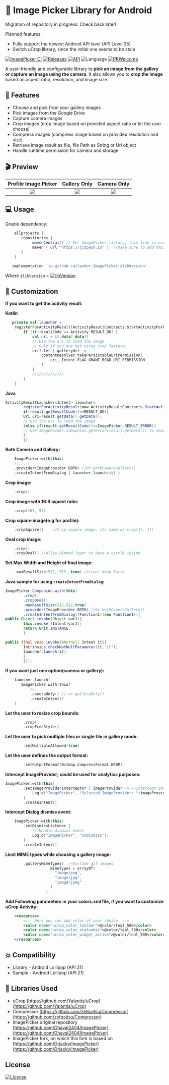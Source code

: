 # 📸 Image Picker Library for Android

Migration of repository in progress: Check back later!

Planned features:

- Fully support the newest Android API level (API Level 35)
- Switch uCrop library, since the initial one seems to be stale

[![ImagePicker CI](https://github.com/Catlandor/ImagePicker/actions/workflows/android.yml/badge.svg)](https://github.com/Catlandor/ImagePicker/actions/workflows/android.yml)
[![Releases](https://img.shields.io/github/release/catlandor/imagePicker/all.svg?style=flat-square)](https://github.com/catlandor/ImagePicker/releases)
[![API](https://img.shields.io/badge/API-21%2B-brightgreen.svg?style=flat)](https://android-arsenal.com/api?level=21)
![Language](https://img.shields.io/badge/language-Kotlin-orange.svg)
[![PRWelcome](https://img.shields.io/badge/PRs-welcome-brightgreen.svg)](https://github.com/catlandor/ImagePicker/pulls)

A user-friendly and configurable library to **pick an image from the gallery or capture an image using the camera**. It also allows you to **crop the image** based on aspect ratio, resolution, and image size.

## 👾 Features

* Choose and pick from your gallery images
* Pick images from the Google Drive
* Capture camera images
* Crop images (crop image based on provided aspect ratio or let the user choose)
* Compress images (compress image based on provided resolution and size)
* Retrieve image result as file, file Path as String or Uri object
* Handle runtime permission for camera and storage

## 🎬 Preview


|                                   Profile Image Picker                                   |                                       Gallery Only                                       |                                       Camera Only                                       |
|:----------------------------------------------------------------------------------------:|:----------------------------------------------------------------------------------------:|:---------------------------------------------------------------------------------------:|
| ![](https://github.com/Drjacky/ImagePicker/blob/master/art/imagepicker_profile_demo.gif) | ![](https://github.com/Drjacky/ImagePicker/blob/master/art/imagepicker_gallery_demo.gif) | ![](https://github.com/Drjacky/ImagePicker/blob/master/art/imagepicker_camera_demo.gif) |

## 💻 Usage


Gradle dependency:

```groovy
	allprojects {
	   repositories {
	      	mavenCentral() // For ImagePicker library, this line is enough. Although, it has been published on jitpack as well
           	maven { url "https://jitpack.io" }  //Make sure to add this in your project for uCrop - an internal library
	   }
	}
```

```groovy
   implementation 'io.github.catlandor:ImagePicker:$libVersion'
```

Where `$libVersion`
= [![libVersion](https://img.shields.io/github/release/catlandor/imagePicker/all.svg?style=flat-square)](https://github.com/catlandor/ImagePicker/releases)

## 🎨 Customization

**If you want to get the activity result:**

**Kotlin**

```kotlin
   private val launcher =
    registerForActivityResult(ActivityResultContracts.StartActivityForResult()) {
        if (it.resultCode == Activity.RESULT_OK) {
            val uri = it.data?.data!!
            // Use the uri to load the image
            // Only if you are not using crop feature:
            uri?.let { galleryUri ->
                contentResolver.takePersistableUriPermission(
                    uri, Intent.FLAG_GRANT_READ_URI_PERMISSION
                )
            }
            //////////////
        }
    }
```

**Java**

```java
ActivityResultLauncher<Intent> launcher=
        registerForActivityResult(new ActivityResultContracts.StartActivityForResult(),(ActivityResult result)->{
        if(result.getResultCode()==RESULT_OK){
        Uri uri=result.getData().getData();
        // Use the uri to load the image
        }else if(result.getResultCode()==ImagePicker.RESULT_ERROR){
        // Use ImagePicker.Companion.getError(result.getData()) to show an error
        }
        });
```

**Both Camera and Gallery:**

```kotlin
    ImagePicker.with(this)
    //...
    .provider(ImageProvider.BOTH) //Or bothCameraGallery()
    .createIntentFromDialog { launcher.launch(it) }
```

**Crop image:**

```kotlin
    .crop()
```

**Crop image with 16:9 aspect ratio:**

```kotlin
    .crop(16f, 9f)
```

**Crop square image(e.g for profile):**

```kotlin
    .cropSquare()    //Crop square image, its same as crop(1f, 1f)
```

**Oval crop image:**

```kotlin
    .crop()     
    .cropOval() //Allow dimmed layer to have a circle inside
```

**Set Max Width and Height of final image:**

```kotlin
    .maxResultSize(512, 512, true) //true: Keep Ratio
```

**Java sample for using `createIntentFromDialog`:**

```java
ImagePicker.Companion.with(this)
        .crop()
        .cropOval()
        .maxResultSize(512,512,true)
        .provider(ImageProvider.BOTH) //Or bothCameraGallery()
        .createIntentFromDialog((Function1)(new Function1(){
public Object invoke(Object var1){
        this.invoke((Intent)var1);
        return Unit.INSTANCE;
        }

public final void invoke(@NotNull Intent it){
        Intrinsics.checkNotNullParameter(it,"it");
        launcher.launch(it);
        }
        }));
```

**If you want just one option(camera or gallery):**

```kotlin
    launcher.launch(
       ImagePicker.with(this)
           //...
           .cameraOnly() // or galleryOnly()
           .createIntent()
    )
```

**Let the user to resize crop bounds:**

```kotlin
        .crop()                                                  
        .cropFreeStyle()
```

**Let the user to pick multiple files or single file in gallery mode:**

```kotlin
        .setMultipleAllowed(true)
```

**Let the user defines the output format:**

```kotlin
        .setOutputFormat(Bitmap.CompressFormat.WEBP)
```

**Intercept ImageProvider; could be used for analytics purposes:**

```kotlin
ImagePicker.with(this)
        .setImageProviderInterceptor { imageProvider -> //Intercept ImageProvider
            Log.d("ImagePicker", "Selected ImageProvider: "+imageProvider.name)
        }
        .createIntent()
```

**Intercept Dialog dismiss event:**

```kotlin
    ImagePicker.with(this)
    	.setDismissListener {
    		// Handle dismiss event
    		Log.d("ImagePicker", "onDismiss");
    	}
    	.createIntent()
```

**Limit MIME types while choosing a gallery image:**

```kotlin
        .galleryMimeTypes(  //Exclude gif images
                    mimeTypes = arrayOf(
                      "image/png",
                      "image/jpg",
                      "image/jpeg"
                    )
                  )
```

**Add Following parameters in your **colors.xml** file, if you want to customize uCrop Activity:**

```xml
    <resources>
        <!-- Here you can add color of your choice  -->
        <color name="ucrop_color_toolbar">@color/teal_500</color>
        <color name="ucrop_color_statusbar">@color/teal_700</color>
        <color name="ucrop_color_widget_active">@color/teal_500</color>
    </resources>
```

## 💥 Compatibility

  * Library - Android Lollipop (API 21)
  * Sample - Android Lollipop (API 21)

## 📃 Libraries Used
* uCrop [https://github.com/Yalantis/uCrop](https://github.com/Yalantis/uCrop)
* Compressor [https://github.com/zetbaitsu/Compressor](https://github.com/zetbaitsu/Compressor)
* ImagePicker original repository [https://github.com/Dhaval2404/ImagePicker](https://github.com/Dhaval2404/ImagePicker)
* ImagePicker fork, on which this fork is based on [https://github.com/Drjacky/ImagePicker](https://github.com/Drjacky/ImagePicker)

## License

[![License](https://img.shields.io/badge/License-Apache_2.0-blue.svg)](https://opensource.org/licenses/Apache-2.0)